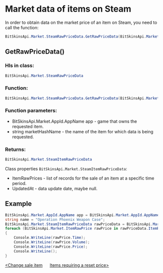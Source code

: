 ﻿# Market data of items on Steam

In order to obtain data on the market price of an item on Steam, you need to call the function:

```csharp
BitSkinsApi.Market.SteamRawPriceData.GetRawPriceData(BitSkinsApi.Market.AppId.AppName app, string marketHashName);
```

## GetRawPriceData()

### НIs in class:

```csharp
BitSkinsApi.Market.SteamRawPriceData
```

### Function:

```csharp
BitSkinsApi.Market.SteamRawPriceData.GetRawPriceData(BitSkinsApi.Market.AppId.AppName app, string marketHashName);
```

### Function parameters:

* BitSkinsApi.Market.AppId.AppName app - game that owns the requested item.
* string marketHashName - the name of the item for which data is being requested.

### Returns:

```csharp
BitSkinsApi.Market.SteamItemRawPriceData
```

Class properties ```BitSkinsApi.Market.SteamItemRawPriceData```:
* ItemRawPrices - list of records for the sale of an item at a specific time period.
* UpdatedAt - data update date, maybe null.

## Example

```csharp
BitSkinsApi.Market.AppId.AppName app = BitSkinsApi.Market.AppId.AppName.CounterStrikGlobalOffensive;
string name = "Operation Phoenix Weapon Case";
BitSkinsApi.Market.SteamItemRawPriceData rawPriceData = BitSkinsApi.Market.SteamRawPriceData.GetRawPriceData(app, name);
foreach (BitSkinsApi.Market.ItemRawPrice rawPrice in rawPriceData.ItemRawPrices)
{
    Console.WriteLine(rawPrice.Time);
    Console.WriteLine(rawPrice.Volume);
    Console.WriteLine(rawPrice.Price);
    Console.WriteLine();
}
```

[<Change sale item](https://github.com/Captious99/BitSkinsApi/blob/master/docs/eng/market/modify_sale.md) &nbsp;&nbsp;&nbsp;&nbsp; [Items requiring a reset price>](https://github.com/Captious99/BitSkinsApi/blob/master/docs/eng/market/reset_price_items.md)